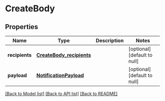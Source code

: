 # CreateBody
## Properties

| Name | Type | Description | Notes |
|------------ | ------------- | ------------- | -------------|
| **recipients** | [**CreateBody_recipients**](CreateBody_recipients.md) |  | [optional] [default to null] |
| **payload** | [**NotificationPayload**](NotificationPayload.md) |  | [optional] [default to null] |

[[Back to Model list]](../README.md#documentation-for-models) [[Back to API list]](../README.md#documentation-for-api-endpoints) [[Back to README]](../README.md)

